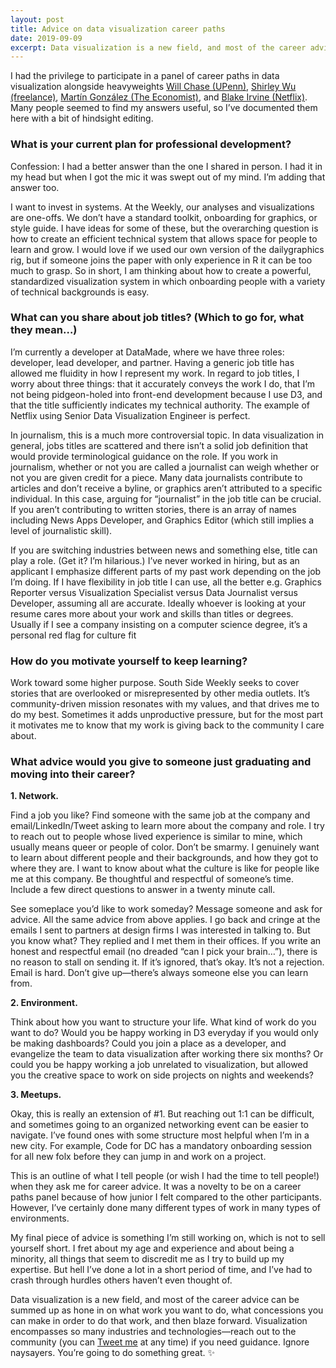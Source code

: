 ```yaml
---
layout: post
title: Advice on data visualization career paths
date: 2019-09-09
excerpt: Data visualization is a new field, and most of the career advice can be summed up as hone in on what work you want to do, what concessions you can make in order to do that work, and then blaze forward.
---
```


I had the privilege to participate in a panel of career paths in data visualization alongside heavyweights [Will Chase (UPenn)](https://www.williamrchase.com/), [Shirley Wu (freelance)](https://sxywu.com/), [Martín González (The Economist)](https://martingonzalez.net/), and [Blake Irvine (Netflix)](https://www.linkedin.com/in/blakeirvine/). Many people seemed to find my answers useful, so I’ve documented them here with a bit of hindsight editing.

### What is your current plan for professional development?
Confession: I had a better answer than the one I shared in person. I had it in my head but when I got the mic it was swept out of my mind. I’m adding that answer too.

I want to invest in systems. At the Weekly, our analyses and visualizations are one-offs. We don’t have a standard toolkit, onboarding for graphics, or style guide. I have ideas for some of these, but the overarching question is how to create an efficient technical system that allows space for people to learn and grow. I would love if we used our own version of the dailygraphics rig, but if someone joins the paper with only experience in R it can be too much to grasp. So in short, I am thinking about how to create a powerful, standardized visualization system in which onboarding people with a variety of technical backgrounds is easy.

### What can you share about job titles? (Which to go for, what they mean…)

I’m currently a developer at DataMade, where we have three roles: developer, lead developer, and partner. Having a generic job title has allowed me fluidity in how I represent my work. In regard to job titles, I worry about three things: that it accurately conveys the work I do, that I’m not being pidgeon-holed into front-end development because I use D3, and that the title sufficiently indicates my technical authority. The example of Netflix using Senior Data Visualization Engineer is perfect.

In journalism, this is a much more controversial topic. In data visualization in general, jobs titles are scattered and there isn’t a solid job definition that would provide terminological guidance on the role. If you work in journalism, whether or not you are called a journalist can weigh whether or not you are given credit for a piece. Many data journalists contribute to articles and don’t receive a byline, or graphics aren’t attributed to a specific individual. In this case, arguing for “journalist” in the job title can be crucial. If you aren’t contributing to written stories, there is an array of names including News Apps Developer, and Graphics Editor (which still implies a level of journalistic skill).

If you are switching industries between news and something else, title can play a role. (Get it? I’m hilarious.) I’ve never worked in hiring, but as an applicant I emphasize different parts of my past work depending on the job I’m doing. If I have flexibility in job title I can use, all the better e.g. Graphics Reporter versus Visualization Specialist versus Data Journalist versus Developer, assuming all are accurate. Ideally whoever is looking at your resume cares more about your work and skills than titles or degrees. Usually if I see a company insisting on a computer science degree, it’s a personal red flag for culture fit

### How do you motivate yourself to keep learning?

Work toward some higher purpose. South Side Weekly seeks to cover stories that are overlooked or misrepresented by other media outlets. It’s community-driven mission resonates with my values, and that drives me to do my best. Sometimes it adds unproductive pressure, but for the most part it motivates me to know that my work is giving back to the community I care about.

### What advice would you give to someone just graduating and moving into their career?

**1. Network.** 

Find a job you like? Find someone with the same job at the company and email/LinkedIn/Tweet asking to learn more about the company and role. I try to reach out to people whose lived experience is similar to mine, which usually means queer or people of color. Don’t be smarmy. I genuinely want to learn about different people and their backgrounds, and how they got to where they are. I want to know about what the culture is like for people like me at this company. Be thoughtful and respectful of someone’s time. Include a few direct questions to answer in a twenty minute call.

See someplace you’d like to work someday? Message someone and ask for advice. All the same advice from above applies. I go back and cringe at the emails I sent to partners at design firms I was interested in talking to. But you know what? They replied and I met them in their offices. If you write an honest and respectful email (no dreaded “can I pick your brain…”), there is no reason to stall on sending it. If it’s ignored, that’s okay. It’s not a rejection. Email is hard. Don’t give up—there’s always someone else you can learn from.

**2. Environment.**

Think about how you want to structure your life. What kind of work do you want to do? Would you be happy working in D3 everyday if you would only be making dashboards? Could you join a place as a developer, and evangelize the team to data visualization after working there six months? Or could you be happy working a job unrelated to visualization, but allowed you the creative space to work on side projects on nights and weekends?

**3. Meetups.**

Okay, this is really an extension of #1. But reaching out 1:1 can be difficult, and sometimes going to an organized networking event can be easier to navigate. I’ve found ones with some structure most helpful when I’m in a new city. For example, Code for DC has a mandatory onboarding session for all new folx before they can jump in and work on a project.

This is an outline of what I tell people (or wish I had the time to tell people!) when they ask me for career advice. It was a novelty to be on a career paths panel because of how junior I felt compared to the other participants. However, I’ve certainly done many different types of work in many types of environments. 

My final piece of advice is something I’m still working on, which is not to sell yourself short. I fret about my age and experience and about being a minority, all things that seem to discredit me as I try to build up my expertise. But hell I’ve done a lot in a short period of time, and I’ve had to crash through hurdles others haven’t even thought of. 

Data visualization is a new field, and most of the career advice can be summed up as hone in on what work you want to do, what concessions you can make in order to do that work, and then blaze forward. Visualization encompasses so many industries and technologies—reach out to the community (you can [Tweet me](https://twitter.com/jazzmyth) at any time) if you need guidance. Ignore naysayers. You’re going to do something great. &#x2728;

